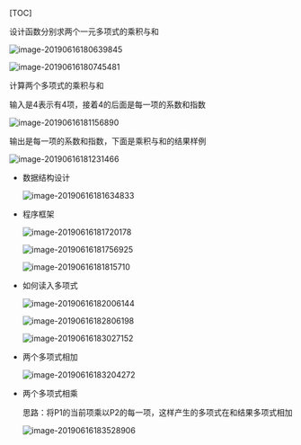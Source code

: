[TOC]

设计函数分别求两个一元多项式的乘积与和

![image-20190616180639845](/Users/chenyansong/Documents/note/images/data_structure/image-20190616180639845.png)

![image-20190616180745481](/Users/chenyansong/Documents/note/images/data_structure/image-20190616180745481.png)



计算两个多项式的乘积与和

输入是4表示有4项，接着4的后面是每一项的系数和指数

![image-20190616181156890](/Users/chenyansong/Documents/note/images/data_structure/image-20190616181156890.png)

输出是每一项的系数和指数，下面是乘积与和的结果样例

![image-20190616181231466](/Users/chenyansong/Documents/note/images/data_structure/image-20190616181231466.png)



* 数据结构设计

  ![image-20190616181634833](/Users/chenyansong/Documents/note/images/data_structure/image-20190616181634833.png)

* 程序框架

  ![image-20190616181720178](/Users/chenyansong/Documents/note/images/data_structure/image-20190616181720178.png)

  ![image-20190616181756925](/Users/chenyansong/Documents/note/images/data_structure/image-20190616181756925.png)

  ![image-20190616181815710](/Users/chenyansong/Documents/note/images/data_structure/image-20190616181815710.png)

* 如何读入多项式

  ![image-20190616182006144](/Users/chenyansong/Documents/note/images/data_structure/image-20190616182006144.png)

  ![image-20190616182806198](/Users/chenyansong/Documents/note/images/data_structure/image-20190616182806198.png)

  ![image-20190616183027152](/Users/chenyansong/Documents/note/images/data_structure/image-20190616183027152.png)

* 两个多项式相加

  ![image-20190616183204272](/Users/chenyansong/Documents/note/images/data_structure/image-20190616183204272.png)

* 两个多项式相乘

  思路：将P1的当前项乘以P2的每一项，这样产生的多项式在和结果多项式相加

  ![image-20190616183528906](/Users/chenyansong/Documents/note/images/data_structure/image-20190616183528906.png)
